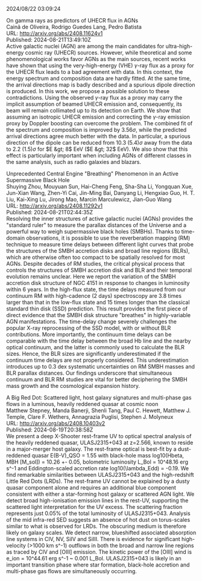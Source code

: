 2024/08/22 03:09:24  

On gamma rays as predictors of UHECR flux in AGNs  
Cainã de Oliveira, Rodrigo Guedes Lang, Pedro Batista  
URL: http://arxiv.org/abs/2408.11624v1  
Published: 2024-08-21T13:49:10Z  
  Active galactic nuclei (AGN) are among the main candidates for ultra-high-energy cosmic ray (UHECR) sources. However, while theoretical and some phenomenological works favor AGNs as the main sources, recent works have shown that using the very-high-energy (VHE) $\gamma$-ray flux as a proxy for the UHECR flux leads to a bad agreement with data. In this context, the energy spectrum and composition data are hardly fitted. At the same time, the arrival directions map is badly described and a spurious dipole direction is produced. In this work, we propose a possible solution to these contradictions. Using the observed $\gamma$-ray flux as a proxy may carry the implicit assumption of beamed UHECR emission and, consequently, its beam will remain collimated up to its detection on Earth. We show that assuming an isotropic UHECR emission and correcting the $\gamma$-ray emission proxy by Doppler boosting can overcome the problem. The combined fit of the spectrum and composition is improved by $3.56\sigma$, while the predicted arrival directions agree much better with the data. In particular, a spurious direction of the dipole can be reduced from $10.3 \ (5.4)\sigma$ away from the data to $2.2 \ (1.5)\sigma$ for $E &gt; 8$ EeV ($E &gt; 32$ EeV). We also show that this effect is particularly important when including AGNs of different classes in the same analysis, such as radio galaxies and blazars.   

Unprecedented Central Engine "Breathing" Phenomenon in an Active
  Supermassive Black Hole  
Shuying Zhou, Mouyuan Sun, Hai-Cheng Feng, Sha-Sha Li, Yongquan Xue, Jun-Xian Wang, Zhen-Yi Cai, Jin-Ming Bai, Danyang Li, Hengxiao Guo, H. T. Liu, Kai-Xing Lu, Jirong Mao, Marcin Marculewicz, Jian-Guo Wang  
URL: http://arxiv.org/abs/2408.11292v1  
Published: 2024-08-21T02:44:35Z  
  Resolving the inner structures of active galactic nuclei (AGNs) provides the "standard ruler" to measure the parallax distances of the Universe and a powerful way to weigh supermassive black holes (SMBHs). Thanks to time-domain observations, it is possible to use the reverberation mapping (RM) technique to measure time delays between different light curves that probe the structures of the SMBH accretion disks and broad line regions (BLRs), which are otherwise often too compact to be spatially resolved for most AGNs. Despite decades of RM studies, the critical physical process that controls the structures of SMBH accretion disk and BLR and their temporal evolution remains unclear. Here we report the variation of the SMBH accretion disk structure of NGC 4151 in response to changes in luminosity within 6 years. In the high-flux state, the time delays measured from our continuum RM with high-cadence (2 days) spectroscopy are 3.8 times larger than that in the low-flux state and 15 times longer than the classical standard thin disk (SSD) prediction. This result provides the first piece of direct evidence that the SMBH disk structure "breathes" in highly-variable AGN manifestations. The time-delay change severely challenges the popular X-ray reprocessing of the SSD model, with or without BLR contributions. More importantly, the continuum time delays can be comparable with the time delay between the broad Hb line and the nearby optical continuum, and the latter is commonly used to calculate the BLR sizes. Hence, the BLR sizes are significantly underestimated if the continuum time delays are not properly considered. This underestimation introduces up to 0.3 dex systematic uncertainties on RM SMBH masses and BLR parallax distances. Our findings underscore that simultaneous continuum and BLR RM studies are vital for better deciphering the SMBH mass growth and the cosmological expansion history.   

A Big Red Dot: Scattered light, host galaxy signatures and multi-phase
  gas flows in a luminous, heavily reddened quasar at cosmic noon  
Matthew Stepney, Manda Banerji, Shenli Tang, Paul C. Hewett, Matthew J. Temple, Clare F. Wethers, Annagrazia Puglisi, Stephen J. Molyneux  
URL: http://arxiv.org/abs/2408.10403v2  
Published: 2024-08-19T20:38:58Z  
  We present a deep X-Shooter rest-frame UV to optical spectral analysis of the heavily reddened quasar, ULASJ2315+043 at z=2.566, known to reside in a major-merger host galaxy. The rest-frame optical is best-fit by a dust-reddened quasar E(B-V)_QSO = 1.55 with black-hole mass log10(Hbeta, MBH [M_sol]) = 10.26 +\- 0.05, bolometric luminosity L_Bol = 10^48.16 erg s^-1 and Eddington-scaled accretion rate log10(\lambda_Edd) = -0.19. We find remarkable similarities between ULASJ2315+043 and the high-redshift Little Red Dots (LRDs). The rest-frame UV cannot be explained by a dusty quasar component alone and requires an additional blue component consistent with either a star-forming host galaxy or scattered AGN light. We detect broad high-ionisation emission lines in the rest-UV, supporting the scattered light interpretation for the UV excess. The scattering fraction represents just 0.05% of the total luminosity of ULASJ2315+043. Analysis of the mid infra-red SED suggests an absence of hot dust on torus-scales similar to what is observed for LRDs. The obscuring medium is therefore likely on galaxy scales. We detect narrow, blueshifted associated absorption line systems in CIV, NV, SiIV and SiIII. There is evidence for significant high-velocity (&gt;1000 km s^-1) outflows in both the broad and narrow line regions as traced by CIV and [OIII] emission. The kinetic power of the [OIII] wind is e_ion = 10^44.61 erg s^-1 ~ 0.001 L_Bol. ULASJ2315+043 is likely in an important transition phase where star formation, black-hole accretion and multi-phase gas flows are simultaneously occurring.   

